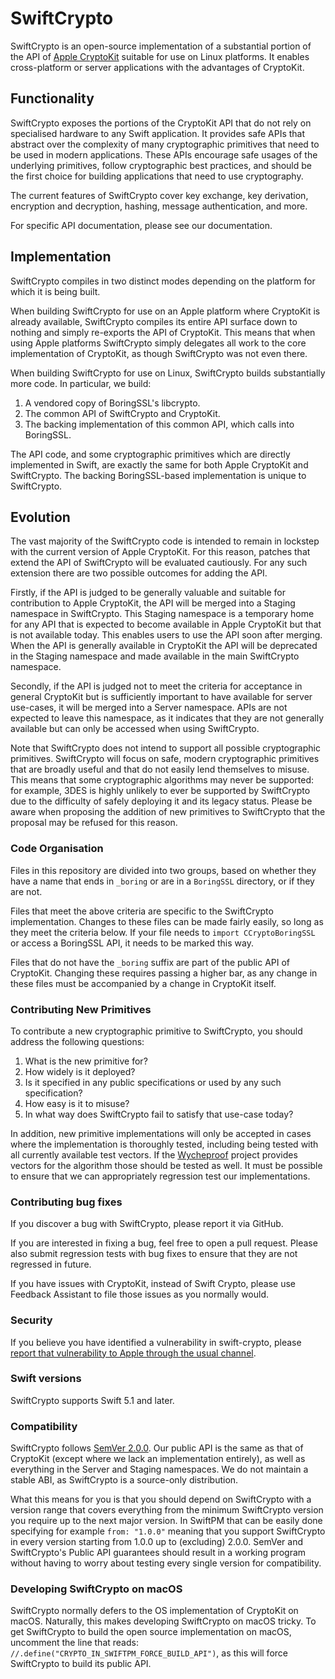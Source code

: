 # SwiftCrypto

SwiftCrypto is an open-source implementation of a substantial portion of the API of [Apple CryptoKit](https://developer.apple.com/documentation/cryptokit) suitable for use on Linux platforms. It enables cross-platform or server applications with the advantages of CryptoKit.

## Functionality

SwiftCrypto exposes the portions of the CryptoKit API that do not rely on specialised hardware to any Swift application. It provides safe APIs that abstract over the complexity of many cryptographic primitives that need to be used in modern applications. These APIs encourage safe usages of the underlying primitives, follow cryptographic best practices, and should be the first choice for building applications that need to use cryptography.

The current features of SwiftCrypto cover key exchange, key derivation, encryption and decryption, hashing, message authentication, and more.

For specific API documentation, please see our documentation.

## Implementation

SwiftCrypto compiles in two distinct modes depending on the platform for which it is being built.

When building SwiftCrypto for use on an Apple platform where CryptoKit is already available, SwiftCrypto compiles its entire API surface down to nothing and simply re-exports the API of CryptoKit. This means that when using Apple platforms SwiftCrypto simply delegates all work to the core implementation of CryptoKit, as though SwiftCrypto was not even there.

When building SwiftCrypto for use on Linux, SwiftCrypto builds substantially more code. In particular, we build:

1. A vendored copy of BoringSSL's libcrypto.
2. The common API of SwiftCrypto and CryptoKit.
3. The backing implementation of this common API, which calls into BoringSSL.

The API code, and some cryptographic primitives which are directly implemented in Swift, are exactly the same for both Apple CryptoKit and SwiftCrypto. The backing BoringSSL-based implementation is unique to SwiftCrypto.

## Evolution

The vast majority of the SwiftCrypto code is intended to remain in lockstep with the current version of Apple CryptoKit. For this reason, patches that extend the API of SwiftCrypto will be evaluated cautiously. For any such extension there are two possible outcomes for adding the API.

Firstly, if the API is judged to be generally valuable and suitable for contribution to Apple CryptoKit, the API will be merged into a Staging namespace in SwiftCrypto. This Staging namespace is a temporary home for any API that is expected to become available in Apple CryptoKit but that is not available today. This enables users to use the API soon after merging. When the API is generally available in CryptoKit the API will be deprecated in the Staging namespace and made available in the main SwiftCrypto namespace.

Secondly, if the API is judged not to meet the criteria for acceptance in general CryptoKit but is sufficiently important to have available for server use-cases, it will be merged into a Server namespace. APIs are not expected to leave this namespace, as it indicates that they are not generally available but can only be accessed when using SwiftCrypto.

Note that SwiftCrypto does not intend to support all possible cryptographic primitives. SwiftCrypto will focus on safe, modern cryptographic primitives that are broadly useful and that do not easily lend themselves to misuse. This means that some cryptographic algorithms may never be supported: for example, 3DES is highly unlikely to ever be supported by SwiftCrypto due to the difficulty of safely deploying it and its legacy status. Please be aware when proposing the addition of new primitives to SwiftCrypto that the proposal may be refused for this reason.

### Code Organisation

Files in this repository are divided into two groups, based on whether they have a name that ends in `_boring` or are in a `BoringSSL` directory, or if they are not.

Files that meet the above criteria are specific to the SwiftCrypto implementation. Changes to these files can be made fairly easily, so long as they meet the criteria below. If your file needs to `import CCryptoBoringSSL` or access a BoringSSL API, it needs to be marked this way.

Files that do not have the `_boring` suffix are part of the public API of CryptoKit. Changing these requires passing a higher bar, as any change in these files must be accompanied by a change in CryptoKit itself.

### Contributing New Primitives

To contribute a new cryptographic primitive to SwiftCrypto, you should address the following questions:

1. What is the new primitive for?
2. How widely is it deployed?
3. Is it specified in any public specifications or used by any such specification?
4. How easy is it to misuse?
5. In what way does SwiftCrypto fail to satisfy that use-case today?

In addition, new primitive implementations will only be accepted in cases where the implementation is thoroughly tested, including being tested with all currently available test vectors. If the [Wycheproof](https://github.com/google/wycheproof) project provides vectors for the algorithm those should be tested as well. It must be possible to ensure that we can appropriately regression test our implementations.

### Contributing bug fixes

If you discover a bug with SwiftCrypto, please report it via GitHub.

If you are interested in fixing a bug, feel free to open a pull request. Please also submit regression tests with bug fixes to ensure that they are not regressed in future.

If you have issues with CryptoKit, instead of Swift Crypto, please use Feedback Assistant to file those issues as you normally would.

### Security

If you believe you have identified a vulnerability in swift-crypto, please [report that vulnerability to Apple through the usual channel](https://support.apple.com/en-us/HT201220).

### Swift versions

SwiftCrypto supports Swift 5.1 and later.

### Compatibility

SwiftCrypto follows [SemVer 2.0.0](https://semver.org/#semantic-versioning-200). Our public API is the same as that of CryptoKit (except where we lack an implementation entirely), as well as everything in the Server and Staging namespaces. We do not maintain a stable ABI, as SwiftCrypto is a source-only distribution.

What this means for you is that you should depend on SwiftCrypto with a version range that covers everything from the minimum SwiftCrypto version you require up to the next major version.
In SwiftPM that can be easily done specifying for example `from: "1.0.0"` meaning that you support SwiftCrypto in every version starting from 1.0.0 up to (excluding) 2.0.0.
SemVer and SwiftCrypto's Public API guarantees should result in a working program without having to worry about testing every single version for compatibility.

### Developing SwiftCrypto on macOS

SwiftCrypto normally defers to the OS implementation of CryptoKit on macOS. Naturally, this makes developing SwiftCrypto on macOS tricky. To get SwiftCrypto to build the open source implementation on macOS, uncomment the line that reads: `//.define("CRYPTO_IN_SWIFTPM_FORCE_BUILD_API")`, as this will force SwiftCrypto to build its public API.

